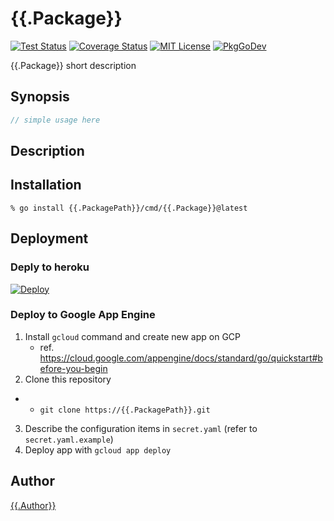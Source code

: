 {{.Package}}
=======

[![Test Status](https://github.com/{{.Owner}}/{{.Package}}/workflows/test/badge.svg?branch={{.Branch}})][actions]
[![Coverage Status](https://codecov.io/gh/{{.Owner}}/{{.Package}}/branch/{{.Branch}}/graph/badge.svg)][codecov]
[![MIT License](https://img.shields.io/github/license/{{.Owner}}/{{.Package}})][license]
[![PkgGoDev](https://pkg.go.dev/badge/{{.PackagePath}})][PkgGoDev]

[actions]: https://github.com/{{.Owner}}/{{.Package}}/actions?workflow=test
[codecov]: https://codecov.io/gh/{{.Owner}}/{{.Package}}
[license]: https://{{.GitHubHost}}/{{.Owner}}/{{.Package}}/blob/{{.Branch}}/LICENSE
[PkgGoDev]: https://pkg.go.dev/{{.PackagePath}}

{{.Package}} short description

## Synopsis

```go
// simple usage here
```

## Description

## Installation

```console
% go install {{.PackagePath}}/cmd/{{.Package}}@latest
```
## Deployment

### Deply to heroku

[![Deploy](https://www.herokucdn.com/deploy/button.svg)](https://heroku.com/deploy)

### Deploy to Google App Engine

1. Install `gcloud` command and create new app on GCP
    - ref. https://cloud.google.com/appengine/docs/standard/go/quickstart#before-you-begin
2. Clone this repository
-   - `git clone https://{{.PackagePath}}.git`
3. Describe the configuration items in `secret.yaml` (refer to `secret.yaml.example`)
4. Deploy app with `gcloud app deploy`

## Author

[{{.Author}}](https://{{.GitHubHost}}/{{.Author}})
